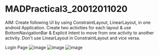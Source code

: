 # MADPractical3_20012011020
AIM: Create following UI by using ConstraintLayout, LinearLayout, in one android Application. Create two activities for each layout & use BottomNavigationBar & Explicit Intent to move from one activity to another activity. Don't use LinearLayout in ConstraintLayout and vice versa.

Login Page
![image](https://user-images.githubusercontent.com/107744227/189538451-99a54474-f704-4c71-8936-d7d736e48121.png)
![image](https://user-images.githubusercontent.com/107744227/189538476-d5a2395e-dc5f-4eb9-b94b-15a27b8025e4.png)
![image](https://user-images.githubusercontent.com/107744227/189538522-1fe19f72-30d5-46ce-be0a-4857068b0666.png)
